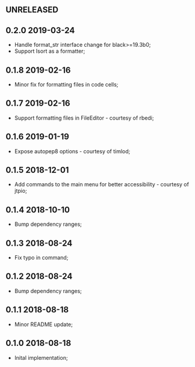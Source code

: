 UNRELEASED
----------


0.2.0 2019-03-24
----------------

* Handle format_str interface change for black>=19.3b0;
* Support Isort as a formatter;

0.1.8 2019-02-16
----------------

* Minor fix for formatting files in code cells;

0.1.7 2019-02-16
----------------

* Support formatting files in FileEditor - courtesy of rbedi;

0.1.6 2019-01-19
----------------

* Expose autopep8 options - courtesy of timlod;

0.1.5 2018-12-01
----------------

* Add commands to the main menu for better accessibility - courtesy of jtpio;

0.1.4 2018-10-10
----------------

* Bump dependency ranges;

0.1.3 2018-08-24
----------------

* Fix typo in command;

0.1.2 2018-08-24
----------------

* Bump dependency ranges;

0.1.1 2018-08-18
----------------

* Minor README update;


0.1.0 2018-08-18
----------------

* Inital implementation;
